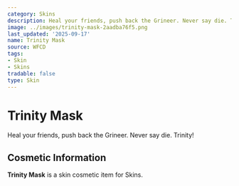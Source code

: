 ```yaml
---
category: Skins
description: Heal your friends, push back the Grineer. Never say die. Trinity!
image: ../images/trinity-mask-2aadba76f5.png
last_updated: '2025-09-17'
name: Trinity Mask
source: WFCD
tags:
- Skin
- Skins
tradable: false
type: Skin
---
```


# Trinity Mask

Heal your friends, push back the Grineer. Never say die. Trinity!

## Cosmetic Information

**Trinity Mask** is a skin cosmetic item for Skins.

